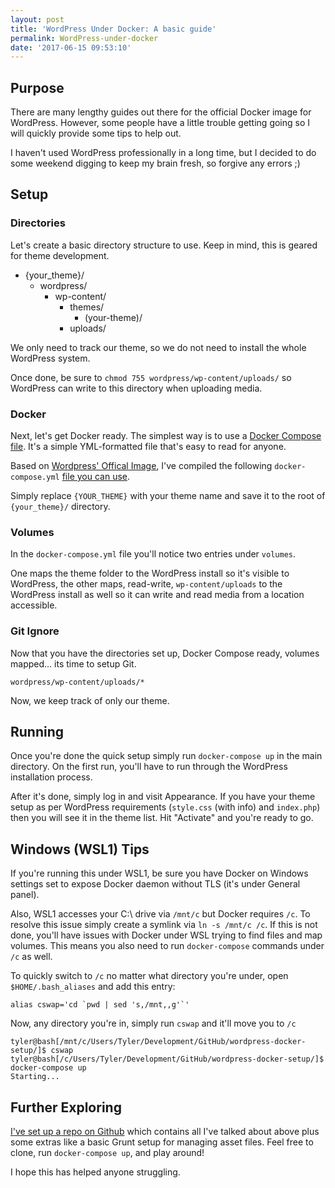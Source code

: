 ```yaml
---
layout: post
title: 'WordPress Under Docker: A basic guide'
permalink: WordPress-under-docker
date: '2017-06-15 09:53:10'
---
```


## Purpose

There are many lengthy guides out there for the official Docker image for WordPress. However, some people have a little trouble getting going so I will quickly provide some tips to help out.

I haven't used WordPress professionally in a long time, but I decided to do some weekend digging to keep my brain fresh, so forgive any errors ;)

## Setup

### Directories

Let's create a basic directory structure to use. Keep in mind, this is geared for theme development.

- {your_theme}/
  - wordpress/
    - wp-content/
      - themes/
        - (your-theme)/
      - uploads/

We only need to track our theme, so we do not need to install the whole WordPress system.

Once done, be sure to `chmod 755 wordpress/wp-content/uploads/` so WordPress can write to this directory when uploading media.

### Docker

Next, let's get Docker ready. The simplest way is to use a [Docker Compose file](https://docs.docker.com/compose/). It's a simple YML-formatted file that's easy to read for anyone.

Based on [Wordpress' Offical Image](https://hub.docker.com/_/wordpress/), I've compiled the following `docker-compose.yml` [file you can use](https://github.com/osiset/wordpress-docker-quickstart).

Simply replace `{YOUR_THEME}` with your theme name and save it to the root of `{your_theme}/` directory.

### Volumes

In the `docker-compose.yml` file you'll notice two entries under `volumes`.

One maps the theme folder to the WordPress install so it's visible to WordPress, the other maps, read-write, `wp-content/uploads` to the WordPress install as well so it can write and read media from a location accessible.

### Git Ignore

Now that you have the directories set up, Docker Compose ready, volumes mapped... its time to setup Git.

`wordpress/wp-content/uploads/*`

Now, we keep track of only our theme.

## Running

Once you're done the quick setup simply run `docker-compose up` in the main directory. On the first run, you'll have to run through the WordPress installation process.

After it's done, simply log in and visit Appearance. If you have your theme setup as per WordPress requirements (`style.css` (with info) and `index.php`)  then you will see it in the theme list. Hit "Activate" and you're ready to go.

## Windows (WSL1) Tips

If you're running this under WSL1, be sure you have Docker on Windows settings set to expose Docker daemon without TLS (it's under General panel).

Also, WSL1 accesses your C:\ drive via `/mnt/c` but Docker requires `/c`. To resolve this issue simply create a symlink via `ln -s /mnt/c /c`. If this is not done, you'll have issues with Docker under WSL trying to find files and map volumes. This means you also need to run `docker-compose` commands under `/c` as well.

To quickly switch to `/c` no matter what directory you're under, open `$HOME/.bash_aliases` and add this entry:

```shell
alias cswap='cd `pwd | sed 's,/mnt,,g'`'
```

Now, any directory you're in, simply run `cswap` and it'll move you to `/c`

```shell
tyler@bash[/mnt/c/Users/Tyler/Development/GitHub/wordpress-docker-setup/]$ cswap
tyler@bash[/c/Users/Tyler/Development/GitHub/wordpress-docker-setup/]$ docker-compose up
Starting...
```

## Further Exploring

[I've set up a repo on Github](https://github.com/osiset/wordpress-docker-quickstart) which contains all I've talked about above plus some extras like a basic Grunt setup for managing asset files. Feel free to clone, run `docker-compose up`, and play around!

I hope this has helped anyone struggling.
